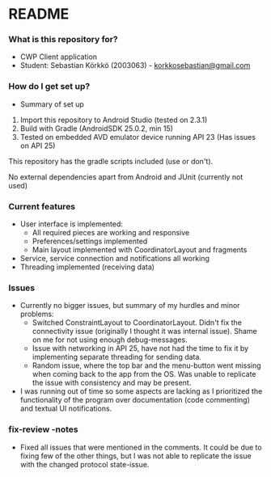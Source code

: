 # README #

### What is this repository for? ###

* CWP Client application
* Student: Sebastian Körkkö (2003063) - korkkosebastian@gmail.com

### How do I get set up? ###

* Summary of set up

1. Import this repository to Android Studio (tested on 2.3.1)
2. Build with Gradle (AndroidSDK 25.0.2, min 15)
3. Tested on embedded AVD emulator device running API 23 (Has issues on API 25)
    
This repository has the gradle scripts included (use or don't).

No external dependencies apart from Android and JUnit (currently not used)

### Current features ###

* User interface is implemented:
     * All required pieces are working and responsive
     * Preferences/settings implemented
     * Main layout implemented with CoordinatorLayout and fragments
* Service, service connection and notifications all working
* Threading implemented (receiving data)

### Issues ###

* Currently no bigger issues, but summary of my hurdles and minor problems:
     * Switched ConstraintLayout to CoordinatorLayout. Didn't fix the connectivity issue (originally I thought it was internal issue). Shame on me for not using enough debug-messages.
     * Issue with networking in API 25, have not had the time to fix it by implementing separate threading for sending data.
     * Random issue, where the top bar and the menu-button went missing when coming back to the app from the OS. Was unable to replicate the issue with consistency and may be present.
* I was running out of time so some aspects are lacking as I prioritized the functionality of the program over documentation (code commenting) and textual UI notifications.

### fix-review -notes ###

- Fixed all issues that were mentioned in the comments. It could be due to fixing few of the other things, but I was not able to replicate the issue with the changed protocol state-issue.